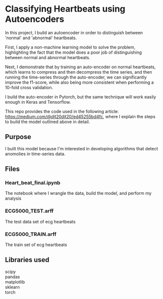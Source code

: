 # Classifying Heartbeats using Autoencoders

In this project, I build an autoencoder in order to distinguish between 'normal' and 'abnormal' heartbeats. 

First, I apply a non-machine learning model to solve the problem, highlighting the fact that the model does a poor job of distinguishing between normal and abnormal heartbeats.

Next, I demonstrate that by training an auto-encoder on normal heartbeats, which learns to compress and then decompress the time series, and then running the time-series through the auto-encoder, we can significantly improve the f1-score, while also being more consistent when performing a 10-fold cross validation.

I build the auto-encoder in Pytorch, but the same technique will work easily enough in Keras and Tensorflow. 

This repo provides the code used in the following article: https://medium.com/@djt20djt20/ed45255bd4fc, where I explain the steps to build the model outlined above in detail.

## Purpose
I built this model because I'm interested in developing algorithms that detect anomolies in time-series data.

## Files
### Heart_beat_final.ipynb
The notebook where I wrangle the data, build the model, and perform my analysis
### ECG5000_TEST.arff
The test data set of ecg heartbeats
### ECG5000_TRAIN.arff
The train set of ecg heartbeats

## Libraries used
scipy <br />
pandas <br />
matplotlib <br />
sklearn <br />
torch <br />
